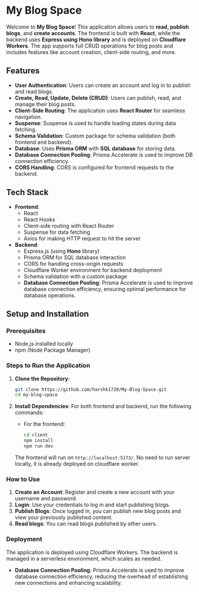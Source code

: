 # My Blog Space

Welcome to **My Blog Space**! This application allows users to **read, publish blogs**, and **create accounts**. The frontend is built with **React**, while the backend uses **Express using Hono library** and is deployed on **Cloudflare Workers**. The app supports full CRUD operations for blog posts and includes features like account creation, client-side routing, and more.

## Features

- **User Authentication**: Users can create an account and log in to publish and read blogs.
- **Create, Read, Update, Delete (CRUD)**: Users can publish, read, and manage their blog posts.
- **Client-Side Routing**: The application uses **React Router** for seamless navigation.
- **Suspense**: Suspense is used to handle loading states during data fetching.
- **Schema Validation**: Custom package for schema validation (both frontend and backend).
- **Database**: Uses **Prisma ORM** with **SQL database** for storing data.
- **Database Connection Pooling**: Prisma Accelerate is used to improve DB connection efficiency.
- **CORS Handling**: CORS is configured for frontend requests to the backend.

## Tech Stack

- **Frontend**:
  - React
  - React Hooks
  - Client-side routing with React Router
  - Suspense for data fetching
  - Axios for making HTTP request to hit the server
- **Backend**:
  - Express.js (using **Hono** library)
  - Prisma ORM for SQL database interaction
  - CORS for handling cross-origin requests
  - Cloudflare Worker environment for backend deployment
  - Schema validation with a custom package
  - **Database Connection Pooling**: Prisma Accelerate is used to improve database connection efficiency, ensuring optimal performance for database operations.

## Setup and Installation

### Prerequisites

- Node.js installed locally
- npm (Node Package Manager)

### Steps to Run the Application

1. **Clone the Repository**:
    ```bash
    git clone https://github.com/harshk1729/My-Blog-Space.git
    cd my-blog-space
    ```

2. **Install Dependencies**:
    For both frontend and backend, run the following commands:

    - For the frontend:
        ```bash
        cd client
        npm install
        npm run dev
        ```


    The frontend will run on `http://localhost:5173/`. No need to run server locally, it is already deployed on cloudflare worker.

### How to Use

1. **Create an Account**: Register and create a new account with your username and password.
2. **Login**: Use your credentials to log in and start publishing blogs.
3. **Publish Blogs**: Once logged in, you can publish new blog posts and view your previously published content.
4. **Read blogs**: You can read blogs published by other users.

### Deployment

The application is deployed using Cloudflare Workers. The backend is managed in a serverless environment, which scales as needed.

- **Database Connection Pooling**: Prisma Accelerate is used to improve database connection efficiency, reducing the overhead of establishing new connections and enhancing scalability.

